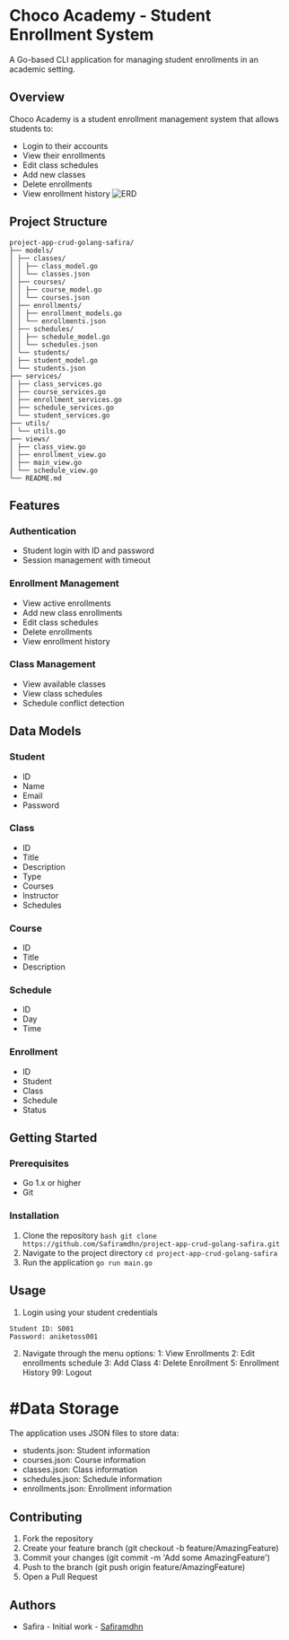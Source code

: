 # Choco Academy - Student Enrollment System

A Go-based CLI application for managing student enrollments in an academic setting.

## Overview

Choco Academy is a student enrollment management system that allows students to:
- Login to their accounts
- View their enrollments
- Edit class schedules
- Add new classes
- Delete enrollments
- View enrollment history
![ERD](https://github.com/user-attachments/assets/e8c61d8f-5c2a-48d7-8c85-b40b027f5be0)

## Project Structure
```
project-app-crud-golang-safira/
├── models/ 
│ ├── classes/ 
│ │ ├── class_model.go 
│ │ └── classes.json 
│ ├── courses/ 
│ │ ├── course_model.go 
│ │ └── courses.json 
│ ├── enrollments/ 
│ │ ├── enrollment_models.go 
│ │ └── enrollments.json 
│ ├── schedules/ 
│ │ ├── schedule_model.go 
│ │ └── schedules.json 
│ └── students/ 
│ ├── student_model.go
│ └── students.json 
├── services/ 
│ ├── class_services.go 
│ ├── course_services.go
│ ├── enrollment_services.go 
│ ├── schedule_services.go 
│ └── student_services.go 
├── utils/ 
│ └── utils.go 
├── views/ 
│ ├── class_view.go 
│ ├── enrollment_view.go 
│ ├── main_view.go 
│ └── schedule_view.go
└── README.md
```

## Features
### Authentication
- Student login with ID and password
- Session management with timeout

### Enrollment Management
- View active enrollments
- Add new class enrollments
- Edit class schedules
- Delete enrollments
- View enrollment history

### Class Management
- View available classes
- View class schedules
- Schedule conflict detection

## Data Models

### Student
- ID
- Name
- Email
- Password

### Class
- ID
- Title
- Description
- Type
- Courses
- Instructor
- Schedules

### Course
- ID
- Title
- Description

### Schedule
- ID
- Day
- Time

### Enrollment
- ID
- Student
- Class
- Schedule
- Status

## Getting Started

### Prerequisites
- Go 1.x or higher
- Git

### Installation
1. Clone the repository
```bash git clone https://github.com/Safiramdhn/project-app-crud-golang-safira.git```
2. Navigate to the project directory
```cd project-app-crud-golang-safira```
3. Run the application
```go run main.go```

## Usage
1. Login using your student credentials
```
Student ID: S001
Password: aniketoss001
```
2. Navigate through the menu options:
  1: View Enrollments
  2: Edit enrollments schedule
  3: Add Class
  4: Delete Enrollment
  5: Enrollment History
  99: Logout

# #Data Storage
The application uses JSON files to store data:
- students.json: Student information
- courses.json: Course information
- classes.json: Class information
- schedules.json: Schedule information
- enrollments.json: Enrollment information

## Contributing
1. Fork the repository
2. Create your feature branch (git checkout -b feature/AmazingFeature)
3. Commit your changes (git commit -m 'Add some AmazingFeature')
4. Push to the branch (git push origin feature/AmazingFeature)
5. Open a Pull Request

## Authors
- Safira - Initial work - [Safiramdhn]([url](https://github.com/Safiramdhn/))
